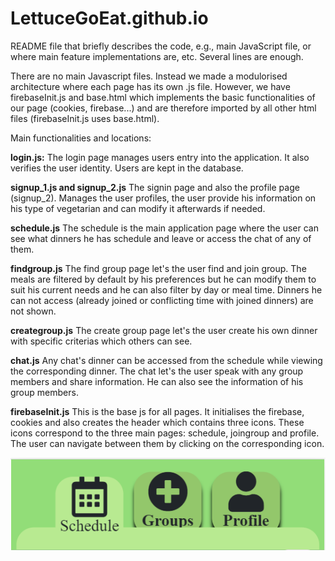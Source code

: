 # LettuceGoEat.github.io

README file that briefly describes the code, e.g., main JavaScript file, or where main feature implementations are, etc. Several lines are enough.

There are no main Javascript files. Instead we made a modulorised architecture where each page has its own .js file. However, we have firebaseInit.js and base.html which implements the basic functionalities of our page (cookies, firebase...) and are therefore imported by all other html files (firebaseInit.js uses base.html).

Main functionalities and locations:


  <b>login.js:</b>
The login page manages users entry into the application. It also verifies the user identity. Users are kept in the database.

<b>signup_1.js and signup_2.js</b>
The signin page and also the profile page (signup_2). Manages the user profiles, the user provide his information on his type of vegetarian and can modify it afterwards if needed.


<b>schedule.js</b>
The schedule is the main application page where the user can see what dinners he has schedule and leave or access the chat of any of them.


<b>findgroup.js</b>
The find group page let's the user find and join group. The meals are filtered by default by his preferences but he can modify them to suit his current needs and he can also filter by day or meal time. Dinners he can not access (already joined or conflicting time with joined dinners) are not shown. 

<b>creategroup.js</b>
The create group page let's the user create his own dinner with specific criterias which others can see.

<b>chat.js</b>
Any chat's dinner can be accessed from the schedule while viewing the corresponding dinner. The chat let's the user speak with any group members and share information. He can also see the information of his group members.

<b>firebaseInit.js</b>
This is the base js for all pages. It initialises the firebase, cookies and also creates the header which contains three icons. These icons correspond to the three main pages: schedule, joingroup and profile. The user can navigate between them by clicking on the corresponding icon.

![](images/headerIcons.png)






